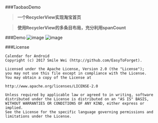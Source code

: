###TaobaoDemo
> **一个RecyclerView实现淘宝首页**

> **使用RecyclerView的多条目布局，充分利用spanCount**


###Demo
![image](https://raw.githubusercontent.com/EasyToForget/TaobaoDemo/master/demo01.gif)
![image](https://raw.githubusercontent.com/EasyToForget/TaobaoDemo/master/demo02.gif)


###License

```
Calendar for Android
Copyright (c) 2017 Smile Wei (http://github.com/EasyToForget).

Licensed under the Apache License, Version 2.0 (the "License");
you may not use this file except in compliance with the License.
You may obtain a copy of the License at

http://www.apache.org/licenses/LICENSE-2.0

Unless required by applicable law or agreed to in writing, software
distributed under the License is distributed on an "AS IS" BASIS,
WITHOUT WARRANTIES OR CONDITIONS OF ANY KIND, either express or implied.
See the License for the specific language governing permissions and
limitations under the License.
```
